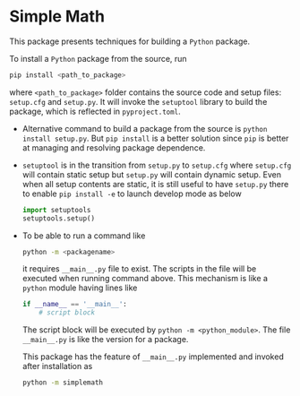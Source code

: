 # Simple Math
This package presents techniques for building a `Python` package.

To install a `Python` package from the source, run
```bash
pip install <path_to_package>
```
where `<path_to_package>` folder contains the source code and setup files: `setup.cfg` and `setup.py`. It will invoke the `setuptool` library to build the package, which is reflected in `pyproject.toml`.

- Alternative command to build a package from the source is `python install setup.py`. But `pip install` is a better solution since `pip` is better at managing and resolving package dependence.

- `setuptool` is in the transition from `setup.py` to `setup.cfg` where `setup.cfg` will contain static setup but `setup.py` will contain dynamic setup. Even when all setup contents are static, it is still useful to have `setup.py` there to enable `pip install -e` to launch develop mode as below

  ```python
  import setuptools
  setuptools.setup()
  ```


- To be able to run a command like
  ```bash
  python -m <packagename>
  ```
  it requires `__main__.py` file to exist. The scripts in the file will be executed when running command above. This mechanism is like a `python` module having lines like
  ```python
  if __name__ == '__main__':
      # script block
  ```
  The script block will be executed by `python -m <python_module>`. The file `__main__.py` is like the version for a package.

  This package has the feature of `__main__.py` implemented and invoked after installation as
  ```bash
  python -m simplemath
  ```

